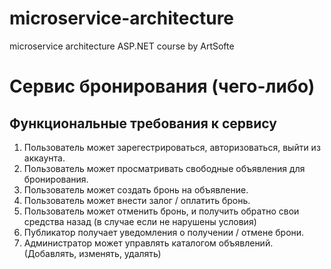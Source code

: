 # microservice-architecture
microservice architecture ASP.NET course by ArtSofte

# Сервис бронирования (чего-либо)
## Функциональные требования к сервису
  1. Пользователь может зарегестрироваться, авторизоваться, выйти из аккаунта.
  2. Пользователь может просматривать свободные объявления для бронирования.
  3. Пользователь может создать бронь на объявление.
  4. Пользователь может внести залог / оплатить бронь.
  5. Пользователь может отменить бронь, и получить обратно свои средства назад (в случае если не нарушены условия)
  6. Публикатор получает уведомления о получении / отмене брони.
  7. Администратор может управлять каталогом объявлений. (Добавлять, изменять, удалять) 
